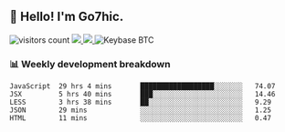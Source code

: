 ## 👋 Hello! I'm Go7hic.

 ![visitors count](https://visitors-by-url-pls-dont-use-this-in-your-repo.vercel.app/Go7hic-github-readme)
 <a href="https://twitter.com/Go7hic">
    <img src="https://img.shields.io/badge/-@Go7hic-1ca0f1?style=flat-square&labelColor=1ca0f1&logo=twitter&logoColor=white&link=https://twitter.com/Go7hic">
   <a/>
   <a href="mailto:gtfx0209@gmail.com">
    <img src="https://img.shields.io/badge/-gtfx0209@gmail.com-c14438?style=flat-square&logo=Gmail&logoColor=white&link=mailto:gtfx0209@gmail.com">
   <a/>
    ![Keybase BTC](https://img.shields.io/keybase/btc/Go7hic)
 <!--
🔭 I’m currently working
🌱 I’m currently learning
💬 Ask me about 
📫 How to reach me: 
⚡ Fun fact: 
-->
 <!--
![My Github Stats](https://github-readme-stats.vercel.app/api?username=Go7hic&show_icons=true&count_private=true)

-->

### 📊 Weekly development breakdown
<!--START_SECTION:waka-->
```text
JavaScript  29 hrs 4 mins       ██████████████████░░░░░░░   74.07 
JSX         5 hrs 40 mins       ███░░░░░░░░░░░░░░░░░░░░░░   14.46 
LESS        3 hrs 38 mins       ██░░░░░░░░░░░░░░░░░░░░░░░   9.29 
JSON        29 mins             ░░░░░░░░░░░░░░░░░░░░░░░░░   1.25 
HTML        11 mins             ░░░░░░░░░░░░░░░░░░░░░░░░░   0.47
```
<!--END_SECTION:waka-->

